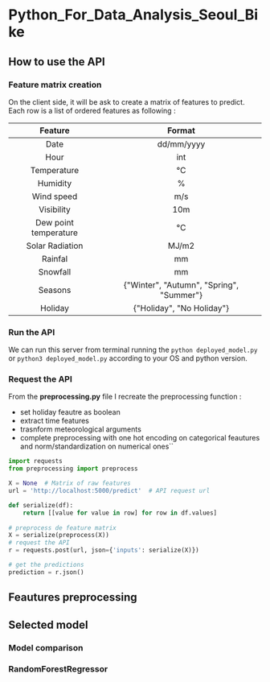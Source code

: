 # Python_For_Data_Analysis_Seoul_Bike

## How to use the API

### Feature matrix creation

On the client side, it will be ask to create a matrix of features to predict. Each row is a list of ordered features as following :

|**Feature**| **Format**|
|:-:|:-:|
| Date | dd/mm/yyyy|
| Hour | int|
| Temperature | °C|
| Humidity | %|
| Wind speed | m/s|
| Visibility | 10m|
| Dew point temperature | °C|
| Solar Radiation | MJ/m2|
| Rainfal | mm|
| Snowfall | mm|
| Seasons | {"Winter", "Autumn", "Spring", "Summer"}|
| Holiday | {"Holiday", "No Holiday"}|

### Run the API

We can run this server from terminal running the `python deployed_model.py` or `python3 deployed_model.py` according to your OS and python version.


### Request the API

From the **preprocessing.py** file I recreate the preprocessing function :
- set holiday feautre as boolean 
- extract time features
- trasnform meteorological arguments
- complete preprocessing with one hot encoding on categorical feautures and norm/standardization on numerical ones``

```python
import requests
from preprocessing import preprocess

X = None  # Matrix of raw features
url = 'http://localhost:5000/predict'  # API request url

def serialize(df):
    return [[value for value in row] for row in df.values]
    
# preprocess de feature matrix
X = serialize(preprocess(X))
# request the API
r = requests.post(url, json={'inputs': serialize(X)})

# get the predictions
prediction = r.json()
```
## Feautures preprocessing



## Selected model

### Model comparison

### RandomForestRegressor
